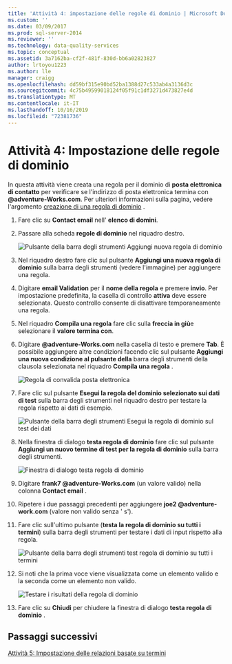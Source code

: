 ```yaml
---
title: 'Attività 4: impostazione delle regole di dominio | Microsoft Docs'
ms.custom: ''
ms.date: 03/09/2017
ms.prod: sql-server-2014
ms.reviewer: ''
ms.technology: data-quality-services
ms.topic: conceptual
ms.assetid: 3a7162ba-cf2f-481f-830d-bb6a02823827
author: lrtoyou1223
ms.author: lle
manager: craigg
ms.openlocfilehash: dd59bf315e90bd52ba1388d27c533ab4a3136d3c
ms.sourcegitcommit: 4c75b49599018124f05f91c1df3271d473827e4d
ms.translationtype: MT
ms.contentlocale: it-IT
ms.lasthandoff: 10/16/2019
ms.locfileid: "72381736"
---
```

# <a name="task-4-setting-domain-rules"></a>Attività 4: Impostazione delle regole di dominio
  In questa attività viene creata una regola per il dominio di **posta elettronica di contatto** per verificare se l'indirizzo di posta elettronica termina con **\@adventure-Works.com**. Per ulteriori informazioni sulla pagina, vedere l'argomento [creazione di una regola di dominio](https://msdn.microsoft.com/library/hh510397.aspx) .  
  
1.  Fare clic su **Contact email** nell' **elenco di domini**.  
  
2.  Passare alla scheda **regole di dominio** nel riquadro destro.  
  
     ![Pulsante della barra degli strumenti Aggiungi nuova regola di dominio](../../2014/tutorials/media/et-settingdomainrules-01.jpg "Pulsante della barra degli strumenti Aggiungi nuova regola di dominio")  
  
3.  Nel riquadro destro fare clic sul pulsante **Aggiungi una nuova regola di dominio** sulla barra degli strumenti (vedere l'immagine) per aggiungere una regola.  
  
4.  Digitare **email Validation** per il **nome della regola** e premere **invio**. Per impostazione predefinita, la casella di controllo **attiva** deve essere selezionata. Questo controllo consente di disattivare temporaneamente una regola.  
  
5.  Nel riquadro **Compila una regola** fare clic sulla **freccia in giù**e selezionare il **valore termina con**.  
  
6.  Digitare **\@adventure-Works.com** nella casella di testo e premere **Tab**. È possibile aggiungere altre condizioni facendo clic sul pulsante **Aggiungi una nuova condizione al pulsante della** barra degli strumenti della clausola selezionata nel riquadro **Compila una regola** .  
  
     ![Regola di convalida posta elettronica](../../2014/tutorials/media/et-settingdomainrules-02.jpg "Regola di convalida posta elettronica")  
  
7.  Fare clic sul pulsante **Esegui la regola del dominio selezionato sui dati di test** sulla barra degli strumenti nel riquadro destro per testare la regola rispetto ai dati di esempio.  
  
     ![Pulsante della barra degli strumenti Esegui la regola di dominio sul test dei dati](../../2014/tutorials/media/et-settingdomainrules-03.jpg "Pulsante della barra degli strumenti Esegui la regola di dominio sul test dei dati")  
  
8.  Nella finestra di dialogo **testa regola di dominio** fare clic sul pulsante **Aggiungi un nuovo termine di test per la regola di dominio** sulla barra degli strumenti.  
  
     ![Finestra di dialogo testa regola di dominio](../../2014/tutorials/media/et-settingdomainrules-04.jpg "Finestra di dialogo testa regola di dominio")  
  
9. Digitare **frank7 \@adventure-Works.com** (un valore valido) nella colonna **Contact email** .  
  
10. Ripetere i due passaggi precedenti per aggiungere **joe2 \@adventure-work.com** (valore non valido senza ' s').  
  
11. Fare clic sull'ultimo pulsante (**testa la regola di dominio su tutti i termini**) sulla barra degli strumenti per testare i dati di input rispetto alla regola.  
  
     ![Pulsante della barra degli strumenti test regola di dominio su tutti i termini](../../2014/tutorials/media/et-settingdomainrules-05.jpg "Pulsante della barra degli strumenti test regola di dominio su tutti i termini")  
  
12. Si noti che la prima voce viene visualizzata come un elemento valido e la seconda come un elemento non valido.  
  
     ![Testare i risultati della regola di dominio](../../2014/tutorials/media/et-settingdomainrules-06.jpg "Testare i risultati della regola di dominio")  
  
13. Fare clic su **Chiudi** per chiudere la finestra di dialogo **testa regola di dominio** .  
  
## <a name="next-step"></a>Passaggi successivi  
 [Attività 5: Impostazione delle relazioni basate su termini](../../2014/tutorials/task-5-setting-term-based-relationships.md)  
  
  
